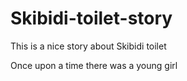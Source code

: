 # Skibidi-toilet-story
This is a nice story about Skibidi toilet

Once upon a time there was a young girl
